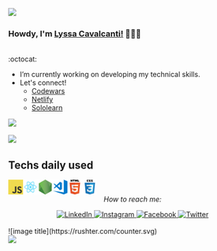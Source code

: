 <img src="techly-readme-blue.gif"/>


### Howdy, I'm [Lyssa Cavalcanti!](http://www.techly.com.br/) 👩🏽‍💻


<br/>
:octocat:
<br/>

- I’m currently working on developing my technical skills.
- Let's connect! 
  - [Codewars](https://www.codewars.com/users/lyssacavalcanti)
  - [Netlify](https://app.netlify.com/teams/lyssacavalcanti/)
  - [Sololearn](https://www.sololearn.com/Profile/19522679)
  

<a href="#"><img src="https://github-readme-stats.vercel.app/api?username=lyssacavalcanti&show_icons=true" /></a>

<a href="#"><img src="https://github-readme-stats.vercel.app/api/top-langs/?username=lyssacavalcanti&layout=compact" /></a>

## Techs daily used

<a href="#"><img align="left" height="30" src="https://raw.githubusercontent.com/github/explore/80688e429a7d4ef2fca1e82350fe8e3517d3494d/topics/javascript/javascript.png" /></a>
<a href="#"><img align="left" height="30" src="https://raw.githubusercontent.com/github/explore/80688e429a7d4ef2fca1e82350fe8e3517d3494d/topics/react/react.png" /></a>
<a href="#"><img align="left" height="30" src="https://raw.githubusercontent.com/github/explore/80688e429a7d4ef2fca1e82350fe8e3517d3494d/topics/nodejs/nodejs.png" /></a>
<a href="#"><img align="left" height="30" src="https://raw.githubusercontent.com/github/explore/80688e429a7d4ef2fca1e82350fe8e3517d3494d/topics/visual-studio-code/visual-studio-code.png" /></a>
<a href="#"><img align="left" height="30" src="https://raw.githubusercontent.com/github/explore/80688e429a7d4ef2fca1e82350fe8e3517d3494d/topics/html/html.png" /></a>
<a href="#"><img align="left" height="30" src="https://raw.githubusercontent.com/github/explore/80688e429a7d4ef2fca1e82350fe8e3517d3494d/topics/css/css.png" /></a>

</br>

<div align="center">

<i>How to reach me:</i><br>

<a href="https://www.linkedin.com/in/lyssacavalcanti/" target="_blank">
	<img src="https://img.shields.io/badge/LinkedIn-%230077B5.svg?&style=flat-square&logo=linkedin&logoColor=white" alt="LinkedIn">
</a>

<a href="https://www.instagram.com/lyssacavalcanti/" target="_blank">
	<img src="https://img.shields.io/badge/Instagram-%23E4405F.svg?&style=flat-square&logo=instagram&logoColor=white" alt="Instagram">
</a>

<a href="https://www.facebook.com/lyssacavalcanti/" target="_blank">
	<img src="https://img.shields.io/badge/Facebook-%231877F2.svg?&style=flat-square&logo=facebook&logoColor=white" alt="Facebook">
</a>

<a href="https://twitter.com/TechLyssa" target="_blank">
	<img src="https://img.shields.io/badge/twitter-blue?&style=flat-square&logo=twitter&logoColor=white" alt="Twitter">
</a>

</div>

</br>
![image title](https://rushter.com/counter.svg)
</br>
  <img src="techly-purpose.gif"/>